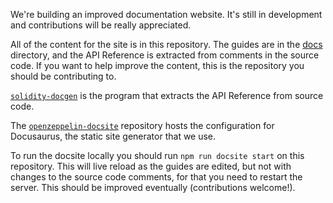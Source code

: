 We're building an improved documentation website. It's still in development and
contributions will be really appreciated.

All of the content for the site is in this repository. The guides are in the
[docs](/docs) directory, and the API Reference is extracted from comments in
the source code. If you want to help improve the content, this is the
repository you should be contributing to.

[`solidity-docgen`](https://github.com/OpenZeppelin/solidity-docgen/tree/next) is the
program that extracts the API Reference from source code.

The [`openzeppelin-docsite`](https://github.com/OpenZeppelin/openzeppelin-docsite/tree/next)
repository hosts the configuration for Docusaurus, the static site generator
that we use.

To run the docsite locally you should run `npm run docsite start` on this
repository. This will live reload as the guides are edited, but not with
changes to the source code comments, for that you need to restart the server.
This should be improved eventually (contributions welcome!).

